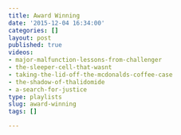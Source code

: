 ```yaml
---
title: Award Winning
date: '2015-12-04 16:34:00'
categories: []
layout: post
published: true
videos:
- major-malfunction-lessons-from-challenger
- the-sleeper-cell-that-wasnt
- taking-the-lid-off-the-mcdonalds-coffee-case
- the-shadow-of-thalidomide
- a-search-for-justice
type: playlists
slug: award-winning
tags: []

---
```

